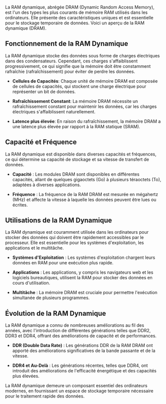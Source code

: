 
La RAM dynamique, abrégée DRAM (Dynamic Random Access Memory), est l'un des types les plus courants de mémoire RAM utilisés dans les ordinateurs. Elle présente des caractéristiques uniques et est essentielle pour le stockage temporaire de données. Voici un aperçu de la RAM dynamique (DRAM).

## Fonctionnement de la RAM Dynamique

La RAM dynamique stocke des données sous forme de charges électriques dans des condensateurs. Cependant, ces charges s'affaiblissent progressivement, ce qui signifie que la mémoire doit être constamment rafraîchie (rafraîchissement) pour éviter de perdre les données.

- **Cellules de Capacités**: Chaque unité de mémoire DRAM est composée de cellules de capacités, qui stockent une charge électrique pour représenter un bit de données.

- **Rafraîchissement Constant**: La mémoire DRAM nécessite un rafraîchissement constant pour maintenir les données, car les charges électriques s'affaiblissent naturellement.

- **Latence plus élevée**: En raison du rafraîchissement, la mémoire DRAM a une latence plus élevée par rapport à la RAM statique (SRAM).

## Capacité et Fréquence

La RAM dynamique est disponible dans diverses capacités et fréquences, ce qui détermine sa capacité de stockage et sa vitesse de transfert de données.

- **Capacité** : Les modules DRAM sont disponibles en différentes capacités, allant de quelques gigaoctets (Go) à plusieurs téraoctets (To), adaptées à diverses applications.

- **Fréquence** : La fréquence de la RAM DRAM est mesurée en mégahertz (MHz) et affecte la vitesse à laquelle les données peuvent être lues ou écrites.

## Utilisations de la RAM Dynamique

La RAM dynamique est couramment utilisée dans les ordinateurs pour stocker des données qui doivent être rapidement accessibles par le processeur. Elle est essentielle pour les systèmes d'exploitation, les applications et le multitâche.

- **Systèmes d'Exploitation** : Les systèmes d'exploitation chargent leurs données en RAM pour une exécution plus rapide.

- **Applications** : Les applications, y compris les navigateurs web et les logiciels bureautiques, utilisent la RAM pour stocker des données en cours d'utilisation.

- **Multitâche** : La mémoire DRAM est cruciale pour permettre l'exécution simultanée de plusieurs programmes.

## Évolution de la RAM Dynamique

La RAM dynamique a connu de nombreuses améliorations au fil des années, avec l'introduction de différentes générations telles que DDR2, DDR3 et DDR4, offrant des améliorations de capacité et de performances.

- **DDR (Double Data Rate)** : Les générations DDR de la RAM DRAM ont apporté des améliorations significatives de la bande passante et de la vitesse.

- **DDR4 et Au-Delà** : Les générations récentes, telles que DDR4, ont introduit des améliorations de l'efficacité énergétique et des capacités plus élevées.

La RAM dynamique demeure un composant essentiel des ordinateurs modernes, en fournissant un espace de stockage temporaire nécessaire pour le traitement rapide des données.

